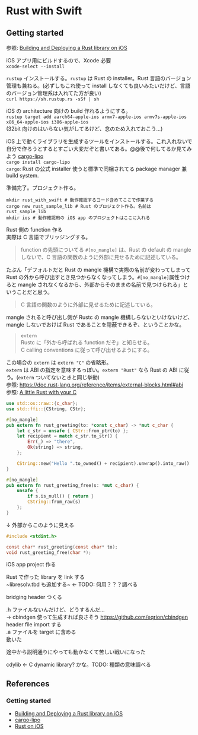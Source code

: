 # Rust with Swift

## Getting started
参照: [Building and Deploying a Rust library on iOS](https://mozilla.github.io/firefox-browser-architecture/experiments/2017-09-06-rust-on-ios.html)

iOS アプリ用にビルドするので、Xcode 必要  
`xcode-select --install`  
  
`rustup` インストールする。`rustup` は Rust の installer。Rust 言語のバージョン管理も兼ねる。(必ずしもこれ使って install しなくても良いみたいだけど、言語のバージョン管理系は入れてた方が良い)    
`curl https://sh.rustup.rs -sSf | sh`  
  
iOS の architecture 向けの build 作れるようにする。    
`rustup target add aarch64-apple-ios armv7-apple-ios armv7s-apple-ios x86_64-apple-ios i386-apple-ios`  
(32bit 向けのはいらない気がしてるけど、念のため入れておこう…)  
  
iOS 上で動くライブラリを生成するツールをインストールする。これ入れないで自分で作ろうとするとすごい大変だぞと書いてある。@@後で何してるか見てみよう [cargo-lipo](https://github.com/TimNN/cargo-lipo)  
`cargo install cargo-lipo`  
`cargo`: Rust の公式 installer 使うと標準で同梱されてる package manager 兼 build system.  
  
準備完了。プロジェクト作る。  
```
mkdir rust_with_swift # 動作確認するコード含めてここで作業する
cargo new rust_sample_lib # Rust のプロジェクト作る。名前は rust_sample_lib
mkdir ios # 動作確認用の iOS app のプロジェクトはここに入れる
```

Rust 側の function 作る  
実際は C 言語でブリッジングする。  
> function の先頭についてる `#[no_mangle]` は、Rust の default の mangle しないで、C 言語の関数のように外部に見せるために記述している。  

たぶん「デフォルトだと Rust の mangle 機構で実際の名前が変わってしまって Rust の外から呼び出すとき見つからなくなってしまう。`#[no_mangle]`属性つけると mangle されなくなるから、外部からそのままの名前で見つけられる」ということだと思う。  

> C 言語の関数のように外部に見せるために記述している。

mangle されると呼び出し側が Rustc の mangle 機構しらないといけないけど、mangle しないでおけば Rust であることを隠蔽できるぞ、ということかな。  

>  `extern`  
> Rustc に「外から呼ばれる function だぞ」と知らせる。  
> C calling conventions に従って呼び出せるようにする。

この場合の `extern` は `extern "C"` の省略形。  
`extern` は ABI の指定を意味するっぽい。`extern "Rust"` なら Rust の ABI に従う。(`extern` ついてないときと同じ挙動)  
参照: https://doc.rust-lang.org/reference/items/external-blocks.html#abi  
参照: [A little Rust with your C](https://rust-embedded.github.io/book/interoperability/rust-with-c.html)  

```rust
use std::os::raw::{c_char};
use std::ffi::{CString, CStr};

#[no_mangle]
pub extern fn rust_greeting(to: *const c_char) -> *mut c_char {
    let c_str = unsafe { CStr::from_ptr(to) };
    let recipient = match c_str.to_str() {
        Err(_) => "there",
        Ok(string) => string,
    };

    CString::new("Hello ".to_owned() + recipient).unwrap().into_raw()
}

#[no_mangle]
pub extern fn rust_greeting_free(s: *mut c_char) {
    unsafe {
        if s.is_null() { return }
        CString::from_raw(s)
    };
}
```
↓ 外部からこのように見える  
```c
#include <stdint.h>

const char* rust_greeting(const char* to);
void rust_greeting_free(char *);
```

iOS app project 作る

Rust で作った library を link する  
~libresolv.tbd も追加する~  <- TODO: 何用？？？調べる  

bridging header つくる  

.h ファイルないんだけど、どうするんだ…  
-> cbindgen 使って生成すれば良さそう https://github.com/eqrion/cbindgen  
header file import する  
.a ファイルを target に含める  
動いた

途中から説明通りにやっても動かなくて苦しい戦いになった

cdylib <- C dynamic library? かな。TODO: 種類の意味調べる

## References
### Getting started
* [Building and Deploying a Rust library on iOS](https://mozilla.github.io/firefox-browser-architecture/experiments/2017-09-06-rust-on-ios.html)
* [cargo-lipo](https://github.com/TimNN/cargo-lipo)
* [Rust on iOS](https://medium.com/visly/rust-on-ios-39f799b3c1dd)